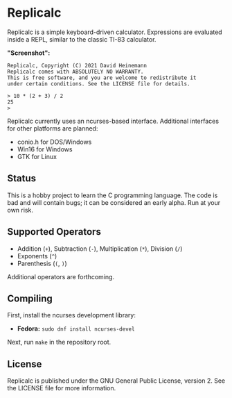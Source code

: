 # Replicalc

Replicalc is a simple keyboard-driven calculator. Expressions are evaluated
inside a REPL, similar to the classic TI-83 calculator.

**"Screenshot":**

```
Replicalc, Copyright (C) 2021 David Heinemann
Replicalc comes with ABSOLUTELY NO WARRANTY.
This is free software, and you are welcome to redistribute it
under certain conditions. See the LICENSE file for details.

> 10 * (2 + 3) / 2
25
>
```

Replicalc currently uses an ncurses-based interface. Additional interfaces for
other platforms are planned:

* conio.h for DOS/Windows
* Win16 for Windows
* GTK for Linux

## Status

This is a hobby project to learn the C programming language. The code is bad
and will contain bugs; it can be considered an early alpha. Run at your own
risk.

## Supported Operators

* Addition (`+`), Subtraction (`-`), Multiplication (`*`), Division (`/`)
* Exponents (`^`)
* Parenthesis (`(`, `)`)

Additional operators are forthcoming.

## Compiling

First, install the ncurses development library:

* **Fedora:** `sudo dnf install ncurses-devel`

Next, run `make` in the repository root.

## License

Replicalc is published under the GNU General Public License, version 2. See the
LICENSE file for more information.